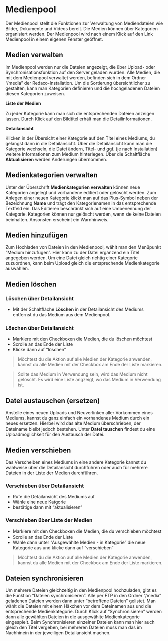 # Medienpool
Der Medienpool stellt die Funktionen zur Verwaltung von Mediendateien wie Bilder, Dokumente und Videos bereit. Die Medien können über Kategorien organisiert werden. Der Medienpool wird nach einem Klick auf den Link Medienpool in einem eigenen Fenster geöffnet.

## Medien verwalten

Im Medienpool werden nur die Dateien angezeigt, die über Upload- oder Synchronisationsfunktion auf den Server geladen wurden. Alle Medien, die mit dem Medienpool verwaltet werden, befinden sich in dem Ordner “/media” der Redaxo-Installation.
Um die Sortierung übersichtlicher zu gestalten, kann man Kategorien definieren und die hochgeladenen Dateien diesen Kategorien zuweisen. 

**Liste der Medien**

Zu jeder Kategorie kann man sich die entsprechenden Dateien anzeigen lassen. Durch Klick auf den Bildtitel erhält man die Detailinformationen.

**Detailansicht**

Klicken in der Übersicht einer Kategorie auf den Titel eines Mediums, du gelangst dann in die Detailansicht.
Über die Detailansicht kann man die Kategorie wechseln, die Datei ändern, Titel- und ggf. (je nach Installation) weitere Informationen zum Medium hinterlegen. Über die Schaltfläche **Aktualisieren** werden Änderungen übernommen.


## Medienkategorien verwalten

Unter der Überschrift **Medienkategorien verwalten** können neue Kategorien angelegt und vorhandene editiert oder gelöscht werden. Zum Anlegen einer neuen Kategorie klickt man auf das Plus-Symbol neben der Bezeichnung **Name** und trägt den Kategorienamen in das entsprechende Textfeld ein. Das Editieren beschränkt sich auf eine Umbenennung der Kategorie. Kategorien können nur gelöscht werden, wenn sie keine Dateien beinhalten. Ansonsten erscheint ein Warnhinweis. 

## Medien hinzufügen

Zum Hochladen von Dateien in den Medienpool, wählt man den Menüpunkt “Medium hinzufügen”. Hier kann zu der Datei ergänzend ein Titel angegeben werden. Um eine Datei gleich richtig einer Kategorie zuzuordnen, kann beim Upload gleich die entsprechende Medienkategorie auswählen.

## Medien löschen

### Löschen über Detailansicht
- Mit der Schaltfläche **Löschen** in der Detailansicht des Mediums entfernst du das Medium aus dem Medienpool. 

### Löschen über Detailansicht
- Markiere mit den Checkboxen die Medien, die du löschen möchtest 
- Scrolle an das Ende der Liste
- Klicke dann auf “löschen”

 > Möchtest du die Aktion auf alle Medien der Kategorie anwenden, kannst du alle Medien mit der Checkbox am Ende der Liste markieren. 

 > Sollte das Medium in Verwendung sein, wird das Medium nicht gelöscht. Es wird eine Liste angzeigt, wo das Medium in Verwendung ist. 

## Datei austauschen (ersetzen)

Anstelle eines neuen Uploads und Neuverlinken aller Vorkommen eines Mediums, kannst du ganz einfach ein vorhandenes Medium durch ein neues ersetzen. Hierbei wird das alte Medium überschrieben, der Dateiname bleibt jedoch bestehen. Unter **Datei tauschen** findest du eine Uploadmöglichkeit für den Austausch der Datei.  


## Medien verschieben
Das Verscheiben eines Mediums in eine andere Kategorie kannst du wahlweise über die Detailansicht durchführen oder auch für mehrere Dateien in der Liste der Medien durchführen. 

### Verschieben über Detailansicht
- Rufe die Detailansicht des Mediums auf
- Wähle eine neue Katgorie
- bestätige dann mit “aktualisieren”

### Verschieben über Liste der Medien
- Markiere mit den Checkboxen die Medien, die du verschieben möchtest 
- Scrolle an das Ende der Liste
- Wähle dann unter “Ausgewählte Medien - in Kategorie” die neue Kategorie aus und klicke dann auf “verschieben”

 > Möchtest du die Aktion auf alle Medien der Kategorie anwenden, kannst du alle Medien mit der Checkbox am Ende der Liste markieren.

## Dateien synchronisieren

Um mehrere Dateien gleichzeitig in den Medienpool hochzuladen, gibt es die Funktion “Dateien synchronisieren”. Alle per FTP in den Ordner “/media” geladenen Dateien werden dann unter “betroffene Dateien” gelistet. Man wählt die Dateien mit einem Häkchen vor dem Dateinamen aus und die entsprechende Medienkategorie. Durch Klick auf “Synchronisieren” werden dann alle gewählten Dateien in die ausgewählte Medienkategorie eingespielt. Beim Synchronisieren einzelner Dateien kann man hier auch gleich den Titel vergeben, bei mehreren Dateien muss man das im Nachhinein in der jeweiligen Detailansicht machen.
